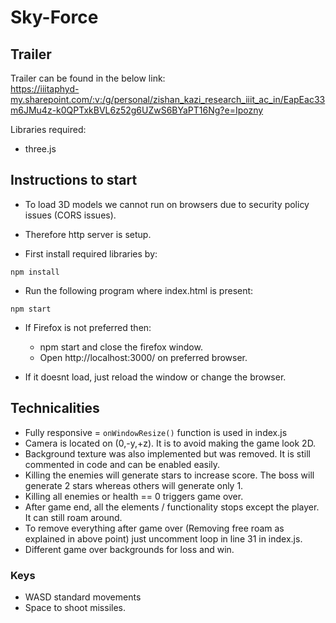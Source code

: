 # Sky-Force


## Trailer
Trailer can be found in the below link:     
https://iiitaphyd-my.sharepoint.com/:v:/g/personal/zishan_kazi_research_iiit_ac_in/EapEac33m6JMu4z-k0QPTxkBVL6z52g6UZwS6BYaPT16Ng?e=Ipozny

Libraries required:
- three.js
## Instructions to start
- To load 3D models we cannot run on browsers due to security policy issues (CORS issues).
- Therefore http server is setup.

- First install required libraries by:

```
npm install
```
- Run the following program where index.html is present:
```
npm start
```

- If Firefox is not preferred then:
    - npm start and close the firefox window.
    - Open http://localhost:3000/ on preferred browser.

- If it doesnt load, just reload the window or change the browser.

## Technicalities

- Fully responsive = `onWindowResize()` function is used in index.js
- Camera is located on (0,-y,+z). It is to avoid making the game look 2D. 
- Background texture was also implemented but was removed. It is still commented in code and can be enabled easily.
- Killing the enemies will generate stars to increase score. The boss will generate 2 stars whereas others will generate only 1.
- Killing all enemies or health == 0 triggers game over.
- After game end, all the elements / functionality stops except the player. It can still roam around. 
- To remove everything after game over (Removing free roam as explained in above point) just uncomment loop in line 31 in index.js.
- Different game over backgrounds for loss and win. 

### Keys
- WASD standard movements
- Space to shoot missiles.